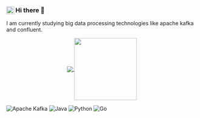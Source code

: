 ### Hi there 👋  <a href="https://www.linkedin.com/in/fawzi-linggo-0502a819b/"><img align="left" src="https://raw.githubusercontent.com/yushi1007/yushi1007/main/images/linkedin.svg" alt="icon | LinkedIn" width="21px"/>
  
</a>


I am currently studying big data processing technologies like apache kafka and confluent.
<p align="center">
  <a href="https://github.com/FawziLinggo?tab=repositories">
    <img
      align="center"
      src="https://github-readme-stats.vercel.app/api/top-langs/?username=FawziLinggo&layout=compact"
    />
  </a>
  <a href="https://github.com/FawziLinggo?tab=repositories">
    <img
      align="center"
      height="165"
      src="https://github-readme-stats.vercel.app/api?username=FawziLinggo&count_private=true&show_icons=true&custom_title=Github%20Status&hide=issues"
    />
  </a>
</p>

![Apache Kafka](https://img.shields.io/badge/Apache%20Kafka-000?style=for-the-badge&logo=apachekafka) 
![Java](https://img.shields.io/badge/java-%23ED8B00.svg?style=for-the-badge&logo=java&logoColor=white)
![Python](https://img.shields.io/badge/python-3670A0?style=for-the-badge&logo=python&logoColor=ffdd54)
![Go](https://img.shields.io/badge/go-%2300ADD8.svg?style=for-the-badge&logo=go&logoColor=white)
